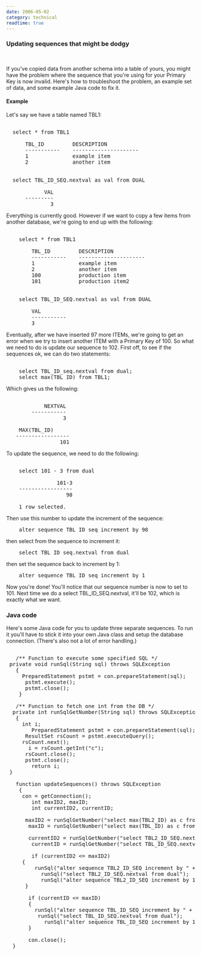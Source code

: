 ```yaml
---
date: 2006-05-02
category: technical
readtime: true
---
```

<h3>Updating sequences that might be dodgy</h3>
<br /><p>If you've copied data from another schema into a table of yours, you might have the problem where the sequence that you're using for your Primary Key is now invalid. Here's how to troubleshoot the problem, an example set of data, and some example Java code to fix it.</p><h4>Example</h4>
<p>Let's say we have a table named TBL1:</p><pre><br />  select * from TBL1<br /> <br />      TBL_ID         DESCRIPTION<br />      -----------    ---------------------<br />      1              example item<br />      2              another item<br /><br /><br />  select TBL_ID_SEQ.nextval as val from DUAL<br />  <br />            VAL<br />      ---------<br />              3<br /></pre><p>Everything is currently good. However if we want to copy a few items from another database, we're going to end up with the following:</p><pre><br />    select * from TBL1<br /><br />        TBL_ID         DESCRIPTION<br />        -----------    ---------------------<br />        1              example item<br />        2              another item<br />        100            production item<br />        101            production item2<br /><br /><br />    select TBL_ID_SEQ.nextval as val from DUAL<br /><br />        VAL<br />        -----------    <br />        3<br /></pre><p>Eventually, after we have inserted 97 more ITEMs, we're going to get an error when we try to insert another ITEM with a Primary Key of 100. So what we need to do is update our sequence to 102. First off, to see if the sequences ok, we can do two statements:</p><pre><br />    select TBL_ID_seq.nextval from dual;<br />    select max(TBL_ID) from TBL1;<br /></pre><p>Which gives us the following:</p><pre><br />            NEXTVAL<br />        -----------<br />                  3<br /><br />    MAX(TBL_ID)<br />   -----------------<br />                 101<br /></pre><p>To update the sequence, we need to do the following:</p><pre><br />    select 101 - 3 from dual<br />    <br />                101-3<br />    -----------------<br />                   98<br /><br />    1 row selected.<br /></pre><p>Then use this number to update the increment of the sequence:</p><pre>    alter sequence TBL_ID_seq increment by 98<br /></pre><p>then select from the sequence to increment it:</p><pre>    select TBL_ID_seq.nextval from dual<br /></pre><p>then set the sequence back to increment by 1:</p><pre>    alter sequence TBL_ID_seq increment by 1<br /></pre><p>Now you're done! You'll notice that our sequence number is  now to set to 101. Next time we do a select TBL_ID_SEQ.nextval, it'll be 102, which is exactly what we want.</p><h3>Java code</h3>
<p>Here's some Java code for you to update three separate sequences. To run it you'll have to stick it into your own Java class and setup the database connection. (There's also not a lot of error handling.)</p><pre><br />	/** Function to execute some specified SQL */<br />	private void runSql(String sql) throws SQLException<br />	{<br />		PreparedStatement pstmt = con.prepareStatement(sql);<br />		pstmt.execute();<br />		pstmt.close();<br />	}<br /><br />	/** Function to fetch one int from the DB */<br />	private int runSqlGetNumber(String sql) throws SQLException<br />	{<br />		int i;<br />		PreparedStatement pstmt = con.prepareStatement(sql);<br />		ResultSet rsCount = pstmt.executeQuery();<br />		rsCount.next();<br />		i = rsCount.getInt("c");<br />		rsCount.close();<br />		pstmt.close();<br />		return i;<br />	}<br /><br />	function updateSequences() throws SQLException<br />	{<br />		con = getConnection();<br />		int maxID2, maxID;<br />		int currentID2, currentID;<br />		<br />		maxID2 = runSqlGetNumber("select max(TBL2_ID) as c from TBL2");<br />		maxID = runSqlGetNumber("select max(TBL_ID) as c from TBL1");<br /><br />		currentID2 = runSqlGetNumber("select TBL2_ID_SEQ.nextval as c from dual");<br />		currentID = runSqlGetNumber("select TBL_ID_SEQ.nextval as c from dual");<br /><br />		if (currentID2 <= maxID2)<br />		{<br />			runSql("alter sequence TBL2_ID_SEQ increment by " + (maxID2 - currentID2));<br />			runSql("select TBL2_ID_SEQ.nextval from dual");<br />			runSql("alter sequence TBL2_ID_SEQ increment by 1");<br />		}<br /><br />		if (currentID <= maxID)<br />		{<br />			runSql("alter sequence TBL_ID_SEQ increment by " + (maxID - currentID));<br />			runSql("select TBL_ID_SEQ.nextval from dual");<br />			runSql("alter sequence TBL_ID_SEQ increment by 1");<br />		}<br /><br />		con.close();<br />	}<br /></pre><p>